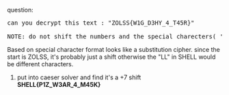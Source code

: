 
question:

<pre>can you decrypt this text : "ZOLSS{W1G_D3HY_4_T45R}"

NOTE: do not shift the numbers and the special charecters( '{' , '}' , '_' ).
</pre>
Based on special character format looks like a substitution cipher.  since the start is ZOLSS, it's probably just a shift otherwise the "LL" in SHELL would be different characters.  
1) put into caeser solver and find it's a +7 shift
**SHELL{P1Z_W3AR_4_M45K}**
